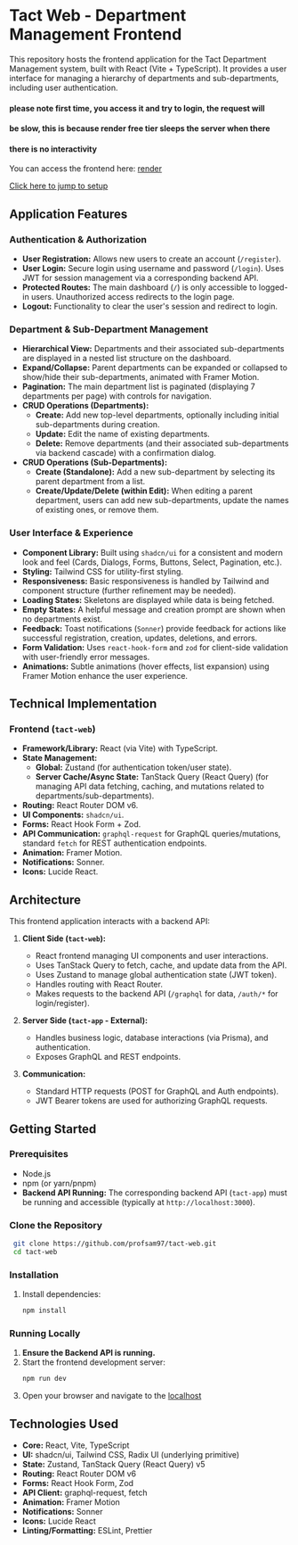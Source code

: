 # Tact Web - Department Management Frontend

This repository hosts the frontend application for the Tact Department Management system, built with React (Vite + TypeScript). It provides a user interface for managing a hierarchy of departments and sub-departments, including user authentication.

#### please note first time, you access it and try to login, the request will
#### be slow, this is because render free tier sleeps the server when there
#### there is no interactivity 

You can access the frontend here: [render](https://tact-web.vercel.app/)


[Click here to jump to setup](#getting-started)

## Application Features

### Authentication & Authorization

-   **User Registration:** Allows new users to create an account (`/register`).
-   **User Login:** Secure login using username and password (`/login`). Uses JWT for session management via a corresponding backend API.
-   **Protected Routes:** The main dashboard (`/`) is only accessible to logged-in users. Unauthorized access redirects to the login page.
-   **Logout:** Functionality to clear the user's session and redirect to login.

### Department & Sub-Department Management

-   **Hierarchical View:** Departments and their associated sub-departments are displayed in a nested list structure on the dashboard.
-   **Expand/Collapse:** Parent departments can be expanded or collapsed to show/hide their sub-departments, animated with Framer Motion.
-   **Pagination:** The main department list is paginated (displaying 7 departments per page) with controls for navigation.
-   **CRUD Operations (Departments):**
    *   **Create:** Add new top-level departments, optionally including initial sub-departments during creation.
    *   **Update:** Edit the name of existing departments.
    *   **Delete:** Remove departments (and their associated sub-departments via backend cascade) with a confirmation dialog.
-   **CRUD Operations (Sub-Departments):**
    *   **Create (Standalone):** Add a new sub-department by selecting its parent department from a list.
    *   **Create/Update/Delete (within Edit):** When editing a parent department, users can add new sub-departments, update the names of existing ones, or remove them.

### User Interface & Experience

-   **Component Library:** Built using `shadcn/ui` for a consistent and modern look and feel (Cards, Dialogs, Forms, Buttons, Select, Pagination, etc.).
-   **Styling:** Tailwind CSS for utility-first styling.
-   **Responsiveness:** Basic responsiveness is handled by Tailwind and component structure (further refinement may be needed).
-   **Loading States:** Skeletons are displayed while data is being fetched.
-   **Empty States:** A helpful message and creation prompt are shown when no departments exist.
-   **Feedback:** Toast notifications (`Sonner`) provide feedback for actions like successful registration, creation, updates, deletions, and errors.
-   **Form Validation:** Uses `react-hook-form` and `zod` for client-side validation with user-friendly error messages.
-   **Animations:** Subtle animations (hover effects, list expansion) using Framer Motion enhance the user experience.

## Technical Implementation

### Frontend (`tact-web`)

-   **Framework/Library:** React (via Vite) with TypeScript.
-   **State Management:**
    *   **Global:** Zustand (for authentication token/user state).
    *   **Server Cache/Async State:** TanStack Query (React Query) (for managing API data fetching, caching, and mutations related to departments/sub-departments).
-   **Routing:** React Router DOM v6.
-   **UI Components:** `shadcn/ui`.
-   **Forms:** React Hook Form + Zod.
-   **API Communication:** `graphql-request` for GraphQL queries/mutations, standard `fetch` for REST authentication endpoints.
-   **Animation:** Framer Motion.
-   **Notifications:** Sonner.
-   **Icons:** Lucide React.

## Architecture

This frontend application interacts with a backend API:

1.  **Client Side (`tact-web`):**
    *   React frontend managing UI components and user interactions.
    *   Uses TanStack Query to fetch, cache, and update data from the API.
    *   Uses Zustand to manage global authentication state (JWT token).
    *   Handles routing with React Router.
    *   Makes requests to the backend API (`/graphql` for data, `/auth/*` for login/register).

2.  **Server Side (`tact-app` - External):**
    *   Handles business logic, database interactions (via Prisma), and authentication.
    *   Exposes GraphQL and REST endpoints.

3.  **Communication:**
    *   Standard HTTP requests (POST for GraphQL and Auth endpoints).
    *   JWT Bearer tokens are used for authorizing GraphQL requests.

## Getting Started

### Prerequisites

*   Node.js
*   npm (or yarn/pnpm)
*   **Backend API Running:** The corresponding backend API (`tact-app`) must be running and accessible (typically at `http://localhost:3000`).

### Clone the Repository

```bash
 git clone https://github.com/profsam97/tact-web.git
 cd tact-web
```

### Installation

1.  Install dependencies:
    ```bash
    npm install
    ```

### Running Locally

1.  **Ensure the Backend API is running.**
2.  Start the frontend development server:
    ```bash
    npm run dev
    ```
3.  Open your browser and navigate to the  [localhost](http://localhost:5173/graphql)  
## Technologies Used

*   **Core:** React, Vite, TypeScript
*   **UI:** shadcn/ui, Tailwind CSS, Radix UI (underlying primitive)
*   **State:** Zustand, TanStack Query (React Query) v5
*   **Routing:** React Router DOM v6
*   **Forms:** React Hook Form, Zod
*   **API Client:** graphql-request, fetch
*   **Animation:** Framer Motion
*   **Notifications:** Sonner
*   **Icons:** Lucide React
*   **Linting/Formatting:** ESLint, Prettier 
